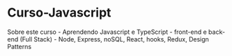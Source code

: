 # Curso-Javascript

Sobre este curso - Aprendendo
Javascript e TypeScript - front-end e back-end (Full Stack) - Node, Express, noSQL, React, hooks, Redux, Design Patterns